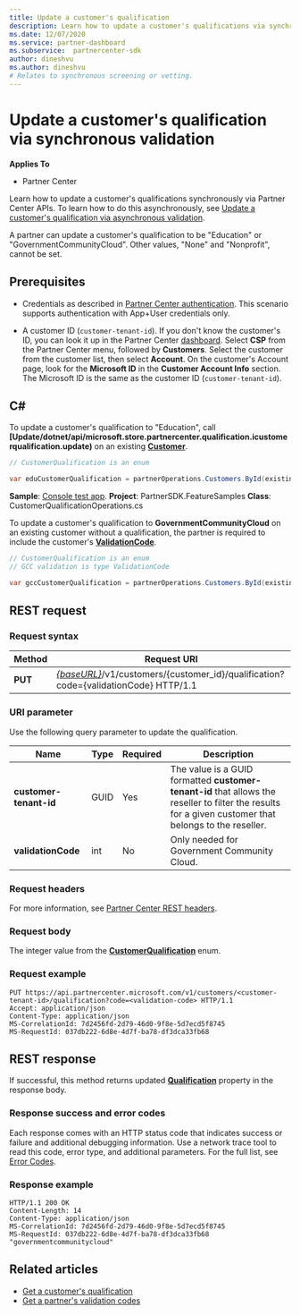 ```yaml
---
title: Update a customer's qualification
description: Learn how to update a customer's qualifications via synchronous screening or vetting, including the address associated with the profile.
ms.date: 12/07/2020
ms.service: partner-dashboard
ms.subservice:  partnercenter-sdk
author: dineshvu
ms.author: dineshvu
# Relates to synchronous screening or vetting.
---
```


# Update a customer's qualification via synchronous validation

**Applies To**

- Partner Center

Learn how to update a customer's qualifications synchronously via Partner Center APIs. To learn how to do this asynchronously, see [Update a customer's qualification via asynchronous validation](update-customer-qualification-asynchronous.md).

A partner can update a customer's qualification to be "Education" or "GovernmentCommunityCloud". Other values, "None" and "Nonprofit", cannot be set.

## Prerequisites

- Credentials as described in [Partner Center authentication](partner-center-authentication.md). This scenario supports authentication with App+User credentials only.

- A customer ID (`customer-tenant-id`). If you don't know the customer's ID, you can look it up in the Partner Center [dashboard](https://partner.microsoft.com/dashboard). Select **CSP** from the Partner Center menu, followed by **Customers**. Select the customer from the customer list, then select **Account**. On the customer's Account page, look for the **Microsoft ID** in the **Customer Account Info** section. The Microsoft ID is the same as the customer ID  (`customer-tenant-id`).

## C\#

To update a customer's qualification to "Education", call **[Update/dotnet/api/microsoft.store.partnercenter.qualification.icustomerqualification.update)** on an existing  [**Customer**](/dotnet/api/microsoft.store.partnercenter.models.customers.customer).

``` csharp
// CustomerQualification is an enum

var eduCustomerQualification = partnerOperations.Customers.ById(existingCustomer.Id).Qualification.Update(CustomerQualification.Education);
```

**Sample**: [Console test app](console-test-app.md). **Project**: PartnerSDK.FeatureSamples **Class**: CustomerQualificationOperations.cs

To update a customer's qualification to **GovernmentCommunityCloud** on an existing customer without a qualification, the partner is required to include the customer's [**ValidationCode**](utility-resources.md#validationcode).

``` csharp
// CustomerQualification is an enum
// GCC validation is type ValidationCode

var gccCustomerQualification = partnerOperations.Customers.ById(existingCustomer.Id).Qualification.Update(CustomerQualification.GovernmentCommunityCloud, gccValidation);
```

## REST request

### Request syntax

| Method  | Request URI                                                                                             |
|---------|---------------------------------------------------------------------------------------------------------|
| **PUT** | [*{baseURL}*](partner-center-rest-urls.md)/v1/customers/{customer_id}/qualification?code={validationCode} HTTP/1.1 |

### URI parameter

Use the following query parameter to update the qualification.

| Name                   | Type | Required | Description                                                                                                                                            |
|------------------------|------|----------|--------------------------------------------------------------------------------------------------------------------------------------------------------|
| **customer-tenant-id** | GUID | Yes      | The value is a GUID formatted **customer-tenant-id** that allows the reseller to filter the results for a given customer that belongs to the reseller. |
| **validationCode**     | int  | No       | Only needed for Government Community Cloud.                                                                                                            |

### Request headers

For more information, see [Partner Center REST headers](headers.md).

### Request body

The integer value from the [**CustomerQualification**](/dotnet/api/microsoft.store.partnercenter.models.customers.customerqualification) enum.

### Request example

```http
PUT https://api.partnercenter.microsoft.com/v1/customers/<customer-tenant-id>/qualification?code=<validation-code> HTTP/1.1
Accept: application/json
Content-Type: application/json
MS-CorrelationId: 7d2456fd-2d79-46d0-9f8e-5d7ecd5f8745
MS-RequestId: 037db222-6d8e-4d7f-ba78-df3dca33fb68

```

## REST response

If successful, this method returns updated [**Qualification**](/dotnet/api/microsoft.store.partnercenter.customers.icustomer.qualification) property in the response body.

### Response success and error codes

Each response comes with an HTTP status code that indicates success or failure and additional debugging information. Use a network trace tool to read this code, error type, and additional parameters. For the full list, see [Error Codes](error-codes.md).

### Response example

```http
HTTP/1.1 200 OK
Content-Length: 14
Content-Type: application/json
MS-CorrelationId: 7d2456fd-2d79-46d0-9f8e-5d7ecd5f8745
MS-RequestId: 037db222-6d8e-4d7f-ba78-df3dca33fb68
"governmentcommunitycloud"
```

## Related articles

- [Get a customer's qualification](./get-customer-qualification-synchronous.md)
- [Get a partner's validation codes](get-a-partner-s-validation-codes.md)
